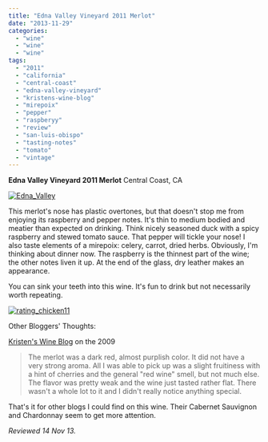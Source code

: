 ```yaml
---
title: "Edna Valley Vineyard 2011 Merlot"
date: "2013-11-29"
categories: 
  - "wine"
  - "wine"
  - "wine"
tags: 
  - "2011"
  - "california"
  - "central-coast"
  - "edna-valley-vineyard"
  - "kristens-wine-blog"
  - "mirepoix"
  - "pepper"
  - "raspberyy"
  - "review"
  - "san-luis-obispo"
  - "tasting-notes"
  - "tomato"
  - "vintage"
---
```


**Edna Valley Vineyard 2011 Merlot** Central Coast, CA

[![Edna_Valley](http://s3.amazonaws.com/thegourmez-wpmedia/2013/11/Edna_Valley.jpg)](http://www.thegourmez.com/2013/11/edna-valley-vineyard-2011-merlot/edna_valley/)

This merlot's nose has plastic overtones, but that doesn't stop me from enjoying its raspberry and pepper notes. It's thin to medium bodied and meatier than expected on drinking. Think nicely seasoned duck with a spicy raspberry and stewed tomato sauce. That pepper will tickle your nose! I also taste elements of a mirepoix: celery, carrot, dried herbs. Obviously, I'm thinking about dinner now. The raspberry is the thinnest part of the wine; the other notes liven it up. At the end of the glass, dry leather makes an appearance.

You can sink your teeth into this wine. It's fun to drink but not necessarily worth repeating.

[![rating_chicken11](http://s3.amazonaws.com/thegourmez-wpmedia/2009/02/rating_chicken11.gif)](http://www.thegourmez.com/2009/02/barten-guestier-private-selection-merlot-2006/rating_chicken11/) 

Other Bloggers' Thoughts:

[Kristen's Wine Blog](http://kewitte-wine.blogspot.com/2012/03/tasting-edna-valley-vineyard-merlot.html) on the 2009

> The merlot was a dark red, almost purplish color. It did not have a very strong aroma. All I was able to pick up was a slight fruitiness with a hint of cherries and the general "red wine" smell, but not much else. The flavor was pretty weak and the wine just tasted rather flat. There wasn't a whole lot to it and I didn't really notice anything special.

That's it for other blogs I could find on this wine. Their Cabernet Sauvignon and Chardonnay seem to get more attention.

_Reviewed 14 Nov 13._

